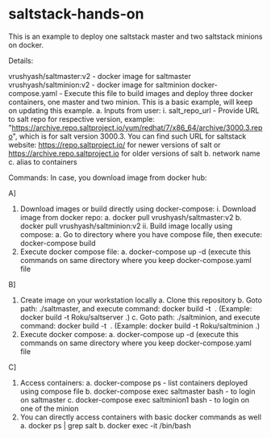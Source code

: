# saltstack-hands-on

This is an example to deploy one saltstack master and two saltstack minions on docker.

Details:

vrushyash/saltmaster:v2 - docker image for saltmaster
vrushyash/saltminion:v2 - docker image for saltminion
docker-compose.yaml - Execute this file to build images and deploy three docker containers, one master and two minion. This is a basic example, will keep on updating this example.
  a. Inputs from user: 
	i. salt_repo_url - Provide URL to salt repo for respective version, example: "https://archive.repo.saltproject.io/yum/redhat/7/x86_64/archive/3000.3.repo", which is for salt version 3000.3. You can find such URL for saltstack website: https://repo.saltproject.io/ for newer versions of salt or https://archive.repo.saltproject.io for older versions of salt
  b. network name
  c. alias to containers
 
Commands:
In case, you download image from docker hub:

A]
1. Download images or build directly using docker-compose:
  i. Download image from docker repo:
    a. docker pull vrushyash/saltmaster:v2
    b. docker pull vrushyash/saltminion:v2
  ii. Build image locally using compose:
    a. Go to directory where you have compose file, then execute: docker-compose build
2. Execute docker compose file:
  a. docker-compose up -d (execute this commands on same directory where you keep docker-compose.yaml file

B]
1. Create image on your workstation locally
  a. Clone this repository
  b. Goto path: ./saltmaster, and execute command: docker build -t <image name with tag> . (Example: docker build -t Roku/saltserver .)
  c. Goto path: ./saltminion, and execute command: docker build -t <image name with tag> . (Example: docker build -t Roku/saltminion .)
2. Execute docker compose: 
  a. docker-compose up -d (execute this commands on same directory where you keep docker-compose.yaml file

C]
1. Access containers:
  a. docker-compose ps - list containers deployed using compose file
  b. docker-compose exec saltmaster bash - to login on saltmaster
  c. docker-compose exec saltminion1 bash - to login on one of the minion
2. You can directly access containers with basic docker commands as well
  a. docker ps | grep salt
  b. docker exec -it <container name> /bin/bash
